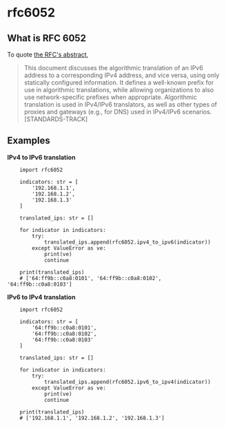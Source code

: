 # rfc6052

## What is RFC 6052

To quote [the RFC's abstract](https://datatracker.ietf.org/doc/html/rfc6052), 

> This document discusses the algorithmic translation of an IPv6 address to a corresponding IPv4 address, and vice versa, using only statically configured information. It defines a well-known prefix for use in algorithmic translations, while allowing organizations to also use network-specific prefixes when appropriate. Algorithmic translation is used in IPv4/IPv6 translators, as well as other types of proxies and gateways (e.g., for DNS) used in IPv4/IPv6 scenarios. [STANDARDS-TRACK]



## Examples
**IPv4 to IPv6 translation**
```
    import rfc6052

    indicators: str = [
        '192.168.1.1',
        '192.168.1.2',
        '192.168.1.3'
    ]

    translated_ips: str = []

    for indicator in indicators:
        try:
            translated_ips.append(rfc6052.ipv4_to_ipv6(indicator))
        except ValueError as ve:
            print(ve)
            continue

    print(translated_ips)
    # ['64:ff9b::c0a8:0101', '64:ff9b::c0a8:0102', '64:ff9b::c0a8:0103']
```

**IPv6 to IPv4 translation**
```
    import rfc6052

    indicators: str = [
        '64:ff9b::c0a8:0101', 
        '64:ff9b::c0a8:0102', 
        '64:ff9b::c0a8:0103'
    ]

    translated_ips: str = []

    for indicator in indicators:
        try:
            translated_ips.append(rfc6052.ipv6_to_ipv4(indicator))
        except ValueError as ve:
            print(ve)
            continue
    
    print(translated_ips)
    # ['192.168.1.1', '192.168.1.2', '192.168.1.3']
```